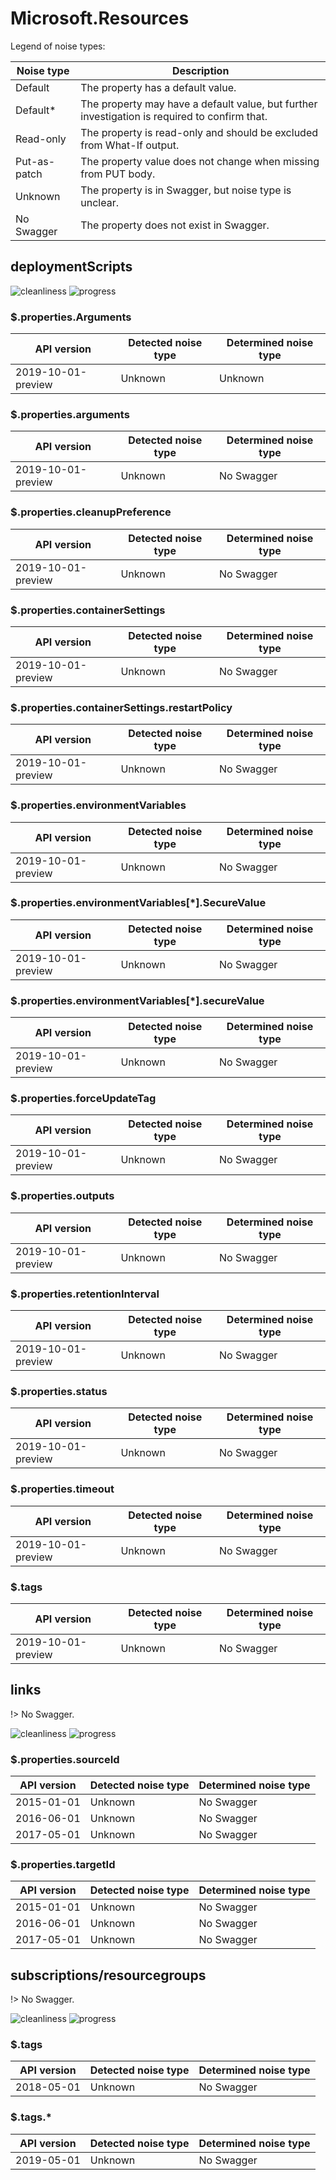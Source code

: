 # Microsoft.Resources

Legend of noise types:

| Noise type   | Description                                                                                   |
| ------------ | --------------------------------------------------------------------------------------------- |
| Default      | The property has a default value.                                                             |
| Default*     | The property may have a default value, but further investigation is required to confirm that. |
| Read-only    | The property is read-only and should be excluded from What-If output.                         |
| Put-as-patch | The property value does not change when missing from PUT body.                                |
| Unknown      | The property is in Swagger, but noise type is unclear.                                        |
| No Swagger   | The property does not exist in Swagger.                                                       |

## deploymentScripts

![cleanliness](https://img.shields.io/badge/cleanliness-85.57%25%20(83%20/%2097)-green) ![progress](https://img.shields.io/badge/progress-0.00%25%20(0%20/%2014)-red)

### \$.properties.Arguments

| API version        | Detected noise type | Determined noise type |
| ------------------ | ------------------- | --------------------- |
| 2019-10-01-preview | Unknown             | Unknown               |

### \$.properties.arguments

| API version        | Detected noise type | Determined noise type |
| ------------------ | ------------------- | --------------------- |
| 2019-10-01-preview | Unknown             | No Swagger            |

### \$.properties.cleanupPreference

| API version        | Detected noise type | Determined noise type |
| ------------------ | ------------------- | --------------------- |
| 2019-10-01-preview | Unknown             | No Swagger            |

### \$.properties.containerSettings

| API version        | Detected noise type | Determined noise type |
| ------------------ | ------------------- | --------------------- |
| 2019-10-01-preview | Unknown             | No Swagger            |

### \$.properties.containerSettings.restartPolicy

| API version        | Detected noise type | Determined noise type |
| ------------------ | ------------------- | --------------------- |
| 2019-10-01-preview | Unknown             | No Swagger            |

### \$.properties.environmentVariables

| API version        | Detected noise type | Determined noise type |
| ------------------ | ------------------- | --------------------- |
| 2019-10-01-preview | Unknown             | No Swagger            |

### \$.properties.environmentVariables[*].SecureValue

| API version        | Detected noise type | Determined noise type |
| ------------------ | ------------------- | --------------------- |
| 2019-10-01-preview | Unknown             | No Swagger            |

### \$.properties.environmentVariables[*].secureValue

| API version        | Detected noise type | Determined noise type |
| ------------------ | ------------------- | --------------------- |
| 2019-10-01-preview | Unknown             | No Swagger            |

### \$.properties.forceUpdateTag

| API version        | Detected noise type | Determined noise type |
| ------------------ | ------------------- | --------------------- |
| 2019-10-01-preview | Unknown             | No Swagger            |

### \$.properties.outputs

| API version        | Detected noise type | Determined noise type |
| ------------------ | ------------------- | --------------------- |
| 2019-10-01-preview | Unknown             | No Swagger            |

### \$.properties.retentionInterval

| API version        | Detected noise type | Determined noise type |
| ------------------ | ------------------- | --------------------- |
| 2019-10-01-preview | Unknown             | No Swagger            |

### \$.properties.status

| API version        | Detected noise type | Determined noise type |
| ------------------ | ------------------- | --------------------- |
| 2019-10-01-preview | Unknown             | No Swagger            |

### \$.properties.timeout

| API version        | Detected noise type | Determined noise type |
| ------------------ | ------------------- | --------------------- |
| 2019-10-01-preview | Unknown             | No Swagger            |

### \$.tags

| API version        | Detected noise type | Determined noise type |
| ------------------ | ------------------- | --------------------- |
| 2019-10-01-preview | Unknown             | No Swagger            |

## links

!> No Swagger.

![cleanliness](https://img.shields.io/badge/cleanliness-unknown-blue) ![progress](https://img.shields.io/badge/progress-0.00%25%20(0%20/%206)-red)

### \$.properties.sourceId

| API version | Detected noise type | Determined noise type |
| ----------- | ------------------- | --------------------- |
| 2015-01-01  | Unknown             | No Swagger            |
| 2016-06-01  | Unknown             | No Swagger            |
| 2017-05-01  | Unknown             | No Swagger            |

### \$.properties.targetId

| API version | Detected noise type | Determined noise type |
| ----------- | ------------------- | --------------------- |
| 2015-01-01  | Unknown             | No Swagger            |
| 2016-06-01  | Unknown             | No Swagger            |
| 2017-05-01  | Unknown             | No Swagger            |

## subscriptions/resourcegroups

!> No Swagger.

![cleanliness](https://img.shields.io/badge/cleanliness-unknown-blue) ![progress](https://img.shields.io/badge/progress-0.00%25%20(0%20/%202)-red)

### \$.tags

| API version | Detected noise type | Determined noise type |
| ----------- | ------------------- | --------------------- |
| 2018-05-01  | Unknown             | No Swagger            |

### \$.tags.*

| API version | Detected noise type | Determined noise type |
| ----------- | ------------------- | --------------------- |
| 2019-05-01  | Unknown             | No Swagger            |

